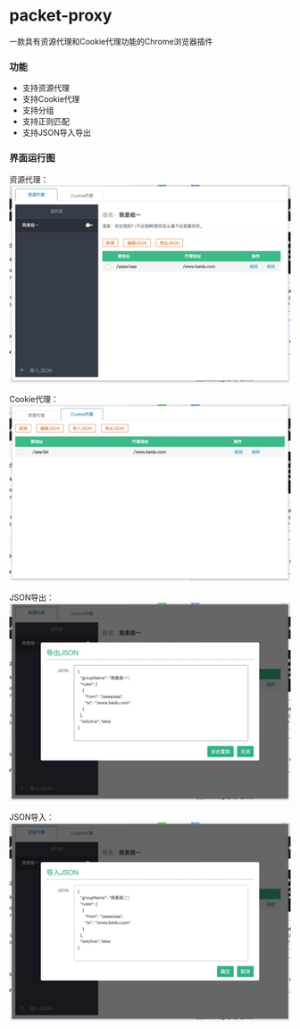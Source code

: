 # packet-proxy
一款具有资源代理和Cookie代理功能的Chrome浏览器插件

### 功能
- 支持资源代理
- 支持Cookie代理
- 支持分组
- 支持正则匹配
- 支持JSON导入导出

### 界面运行图

资源代理：
![](https://raw.githubusercontent.com/WisestCoder/assert/master/pp1.jpg)

Cookie代理：
![](https://raw.githubusercontent.com/WisestCoder/assert/master/pp2.jpg)


JSON导出：
![](https://raw.githubusercontent.com/WisestCoder/assert/master/pp3.jpg)


JSON导入：
![](https://raw.githubusercontent.com/WisestCoder/assert/master/pp4.jpg)